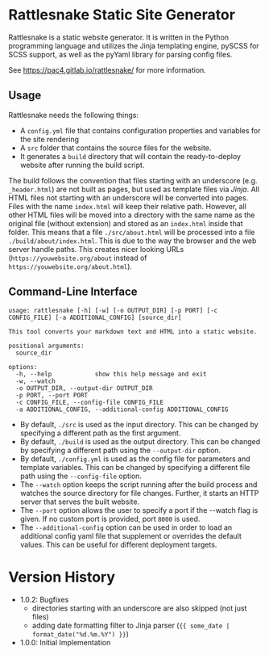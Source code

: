 # Rattlesnake Static Site Generator
Rattlesnake is a static website generator.
It is written in the Python programming language and utilizes the Jinja templating engine, pySCSS for SCSS support, as well as the pyYaml library for parsing config files.

See <a href="https://pac4.gitlab.io/rattlesnake/">https://pac4.gitlab.io/rattlesnake/</a> for more information.

## Usage

Rattlesnake needs the following things:

- A `config.yml` file that contains configuration properties and variables for the site rendering
- A `src` folder that contains the source files for the website.
- It generates a `build` directory that will contain the ready-to-deploy website after running the build script.

The build follows the convention that files starting with an underscore (e.g. `_header.html`) are not built as pages, but used as template files via *Jinja*. All HTML files not starting with an underscore will be converted into pages. Files with the name `index.html` will keep their relative path. However, all other HTML files will be moved into a directory with the same name as the original file (without extension) and stored as an `index.html` inside that folder. This means that a file `./src/about.html` will be processed into a file `./build/about/index.html`. This is due to the way the browser and the web server handle paths. This creates nicer looking URLs (`https://youwebsite.org/about` instead of `https://youwebsite.org/about.html`). 

## Command-Line Interface
```
usage: rattlesnake [-h] [-w] [-o OUTPUT_DIR] [-p PORT] [-c CONFIG_FILE] [-a ADDITIONAL_CONFIG] [source_dir]

This tool converts your markdown text and HTML into a static website.

positional arguments:
  source_dir

options:
  -h, --help            show this help message and exit
  -w, --watch
  -o OUTPUT_DIR, --output-dir OUTPUT_DIR
  -p PORT, --port PORT
  -c CONFIG_FILE, --config-file CONFIG_FILE
  -a ADDITIONAL_CONFIG, --additional-config ADDITIONAL_CONFIG
```

- By default, `./src` is used as the input directory. This can be changed by specifying a different path as the first argument.
- By default, `./build` is used as the output directory. This can be changed by specifying a different path using the `--output-dir` option.
- By default, `./config.yml` is used as the config file for parameters and template variables. This can be changed by specifying a different file path using the `--config-file` option.
- The `--watch` option keeps the script running after the build process and watches the source directory for file changes. Further, it starts an HTTP server that serves the built website.
- The `--port` option allows the user to specify a port if the --watch flag is given. If no custom port is provided, port `8000` is used.
- The `--additional-config` option can be used in order to load an additional config yaml file that supplement or overrides the default values. This can be useful for different deployment targets.

# Version History

- 1.0.2: Bugfixes
  - directories starting with an underscore are also skipped (not just files)
  - adding date formatting filter to Jinja parser (`{{ some_date | format_date("%d.%m.%Y") }}`)
- 1.0.0: Initial Implementation